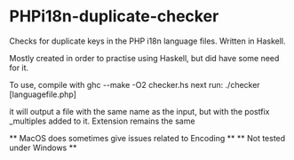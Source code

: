 # PHPi18n-duplicate-checker
Checks for duplicate keys in the PHP i18n language files. Written in Haskell. 

Mostly created in order to practise using Haskell, but did have some need for it. 

To use, compile with ghc --make -O2 checker.hs
next run: ./checker [languagefile.php]

it will output a file with the same name as the input, but with the postfix _multiples added to it. Extension remains the same


** MacOS does sometimes give issues related to Encoding **
** Not tested under Windows **